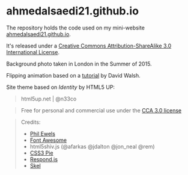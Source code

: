 # ahmedalsaedi21.github.io

The repository holds the code used on my mini-website  
[ahmedalsaedi21.github.io](http://ahmedalsaedi21.github.io).


It's released under a [Creative Commons Attribution-ShareAlike 3.0 International License](http://creativecommons.org/licenses/by/3.0/).

Background photo taken in London in the Summer of 2015. 

Flipping animation based on a [tutorial](https://davidwalsh.name/css-flip)
by David Walsh.

Site theme based on _Identity_ by HTML5 UP: 
> html5up.net | @n33co
 
> Free for personal and commercial use under the
> [CCA 3.0 license](http://html5up.net/license)

> Credits:
>* [Phil Ewels](http://phil.ewels.co.uk)
>* [Font Awesome](http://fortawesome.github.com/Font-Awesome)
>* html5shiv.js (@afarkas @jdalton @jon_neal @rem)
>* [CSS3 Pie](http://css3pie.com)
>* [Respond.js](http://j.mp/respondjs)
>* [Skel](http://skel.io)
